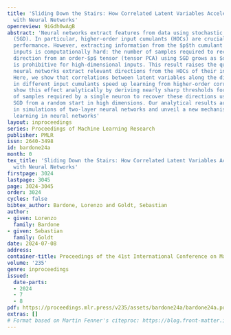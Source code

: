 ```yaml
---
title: 'Sliding Down the Stairs: How Correlated Latent Variables Accelerate Learning
  with Neural Networks'
openreview: 9iGdh0wAgB
abstract: 'Neural networks extract features from data using stochastic gradient descent
  (SGD). In particular, higher-order input cumulants (HOCs) are crucial for their
  performance. However, extracting information from the $p$th cumulant of $d$-dimensional
  inputs is computationally hard: the number of samples required to recover a single
  direction from an order-$p$ tensor (tensor PCA) using SGD grows as $d^{p−1}$, which
  is prohibitive for high-dimensional inputs. This result raises the question of how
  neural networks extract relevant directions from the HOCs of their inputs efficiently.
  Here, we show that correlations between latent variables along the directions encoded
  in different input cumulants speed up learning from higher-order correlations. We
  show this effect analytically by deriving nearly sharp thresholds for the number
  of samples required by a single neuron to recover these directions using online
  SGD from a random start in high dimensions. Our analytical results are confirmed
  in simulations of two-layer neural networks and unveil a new mechanism for hierarchical
  learning in neural networks'
layout: inproceedings
series: Proceedings of Machine Learning Research
publisher: PMLR
issn: 2640-3498
id: bardone24a
month: 0
tex_title: 'Sliding Down the Stairs: How Correlated Latent Variables Accelerate Learning
  with Neural Networks'
firstpage: 3024
lastpage: 3045
page: 3024-3045
order: 3024
cycles: false
bibtex_author: Bardone, Lorenzo and Goldt, Sebastian
author:
- given: Lorenzo
  family: Bardone
- given: Sebastian
  family: Goldt
date: 2024-07-08
address:
container-title: Proceedings of the 41st International Conference on Machine Learning
volume: '235'
genre: inproceedings
issued:
  date-parts:
  - 2024
  - 7
  - 8
pdf: https://proceedings.mlr.press/v235/assets/bardone24a/bardone24a.pdf
extras: []
# Format based on Martin Fenner's citeproc: https://blog.front-matter.io/posts/citeproc-yaml-for-bibliographies/
---
```

